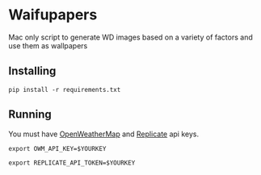 # Waifupapers
Mac only script to generate WD images based on a variety of factors and use them as wallpapers

## Installing
`pip install -r requirements.txt`

## Running
You must have [OpenWeatherMap](https://openweathermap.org/api) and [Replicate](https://replicate.com/) api keys.

`export OWM_API_KEY=$YOURKEY`

`export REPLICATE_API_TOKEN=$YOURKEY`